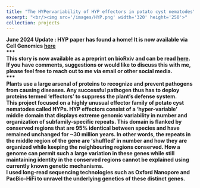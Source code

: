```yaml
---
title: "The HYPervariability of HYP effectors in potato cyst nematodes"
excerpt: "<br/><img src='/images/HYP.png' width='320' height='250'>"
collection: projects
---
```

<b>June 2024 Update <b>: HYP paper has found a home! It is now available via Cell Genomics [here](10.1016/j.xgen.2024.100580)<br/>
***<br/> 
This story is now available as a preprint on bioRxiv and can be read [here](https://www.biorxiv.org/content/10.1101/2023.10.16.561705v1.abstract). If you have comments, suggestions or would like to discuss this with me, please feel free to reach out to me via email or other social media.<br/> 
***<br/> 
Plants use a large arsenal of proteins to recognize and prevent pathogens from causing diseases. Any successful pathogen thus has to deploy proteins termed ‘effectors’ to suppress the plant’s defense system.<br/>
This project focused on a highly unusual effector family of potato cyst nematodes called HYPs. HYP effectors consist of a ‘hyper-variable’ middle domain that displays extreme genomic variability in number and organization of subfamily-specific repeats. This domain is flanked by conserved regions that are 95% identical between species and have remained unchanged for ~30 million years. In other words, the repeats in the middle region of the gene are ‘shuffled’ in number and how they are organized while keeping the neighbouring regions conserved. How a genome can permit such a large variation in these genes while still maintaining identity in the conserved regions cannot be explained using currently known genetic mechanisms.<br/>
I used long-read sequencing technologies such as Oxford Nanopore and PacBio-HiFi to unravel the underlying genetics of these distinct genes. 
